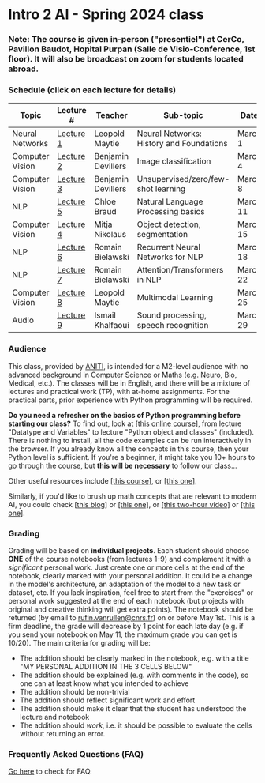 # Intro 2 AI  -  Spring 2024 class

<!-- <div style="text-align: right"><a href="registration"> <h3>Go to registration</h3></a> </div> 

<div style="text-align: right"><h3>Registration is closed! (come back again next year)</h3> </div>
-->
### Note: The course is given in-person ("presentiel") at CerCo, Pavillon Baudot, Hopital Purpan (Salle de Visio-Conference, 1st floor). It will also be broadcast on zoom for students located abroad.

### Schedule (click on each lecture for details)

| Topic | Lecture # | Teacher | Sub-topic | Date  |  Time   |
|--------------|---------|---------------|----------------------------|--------------|--------|
| Neural Networks  | [Lecture 1](./Lecture1/index.md) | Leopold Maytie | Neural Networks: History and Foundations |  March 1 | 2:4pm  |
| Computer Vision  | [Lecture 2](./Lecture2/index.md) | Benjamin Devillers | Image classification |  March 4 | 2-4pm |
| Computer Vision  | [Lecture 3](./Lecture3/index.md) | Benjamin Devillers | Unsupervised/zero/few-shot learning |  March 8 | 2-4pm |
| NLP  | [Lecture 5](./Lecture5/index.md) | Chloe Braud | Natural Language Processing basics |  March 11 | 2-4pm |
| Computer Vision  | [Lecture 4](./Lecture4/index.md) | Mitja Nikolaus | Object detection, segmentation |  March 15 | 2-4pm |
| NLP  | [Lecture 6](./Lecture6/index.md) | Romain Bielawski | Recurrent Neural Networks for NLP |  March 18 | 2-4pm |
| NLP  | [Lecture 7](./Lecture7/index.md) | Romain Bielawski | Attention/Transformers in NLP |  March 22 | 2-4pm |
| Computer Vision  | [Lecture 8](./Lecture8/index.md) | Leopold Maytie | Multimodal Learning |  March 25 | 2-4pm |
| Audio  | [Lecture 9](./Lecture9/index.md) | Ismail Khalfaoui | Sound processing, speech recognition |  March 29 | 2-4pm |

### Audience
This class, provided by [ANITI](https://aniti.univ-toulouse.fr/en/), is intended for a M2-level audience with no advanced background in Computer Science or Maths (e.g. Neuro, Bio, Medical, etc.). The classes will be in English, and there will be a mixture of lectures and practical work (TP), with at-home assignments. For the practical parts, prior experience with Python programming will be required. 

**Do you need a refresher on the basics of Python programming before starting our class?** To find out, look at [[this online course]](https://thepythonguru.com/), from lecture "Datatype and Variables" to lecture "Python object and classes" (included). There is nothing to install, all the code examples can be run interactively in the browser. If you already know all the concepts in this course, then your Python level is sufficient. If you're a beginner, it might take you 10+ hours to go through the course, but **this will be necessary** to follow our class...

Other useful resources include [[this course]](https://www.python-course.eu), or [[this one]](https://www.programiz.com/python-programming). 

Similarly, if you'd like to brush up math concepts that are relevant to modern AI, you could check [[this blog]](https://www.edureka.co/blog/mathematics-for-machine-learning/) or [[this one]](https://www.analyticsvidhya.com/blog/2019/10/mathematics-behind-machine-learning/), or [[this two-hour video]](https://www.youtube.com/watch?v=iyxqcS1u5go) or [[this one]](https://www.youtube.com/watch?v=1VSZtNYMntM). 

<!-- 
### Registration
Priority is given to M2 students from Universite de Toulouse. The classes may be open to other interested participants from ANITI or outside, based on availability. 

To register for the class, **it is mandatory to sign up** with the following form:
#### [Registration form](registration)

Once registered, you will receive the visio-conference links for each class.
-->

### Grading
Grading will be based on **individual projects**. Each student should choose **ONE** of the course notebooks (from lectures 1-9) and complement it with a *significant* personal work. Just create one or more cells at the end of the notebook, clearly marked with your personal addition. It could be a change in the model's architecture, an adaptation of the model to a new task or dataset, etc. If you lack inspiration, feel free to start from the "exercises" or personal work suggested at the end of each notebook (but projects with original and creative thinking will get extra points). The notebook should be returned (by email to rufin.vanrullen@cnrs.fr) on or before May 1st. This is a firm deadline, the grade will decrease by 1 point for each late day (e.g. if you send your notebook on May 11, the maximum grade you can get is 10/20). The main criteria for grading will be:
* The addition should be clearly marked in the notebook, e.g. with a title "MY PERSONAL ADDITION IN THE 3 CELLS BELOW"
* The addition should be explained (e.g. with comments in the code), so one can at least know what you intended to achieve
* The addition should be non-trivial
* The addition should reflect significant work and effort
* The addition should make it clear that the student has understood the lecture and notebook
* The addition should *work*, i.e. it should be possible to evaluate the cells without returning an error.

<!-- The class is offered in 2022 as an off-curriculum optional course. There will be no grades and no exams. 

We may deliver a certificate of attendance if you need one; however, this should be mentioned when you register, and in that case we will monitor your attendance, including participation in at-home assignments. -->

### Frequently Asked Questions (FAQ)
[Go here](faq) to check for FAQ.

